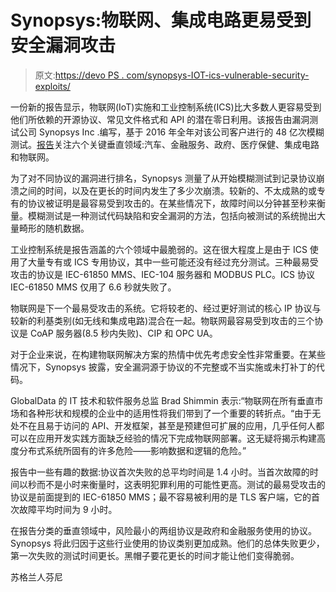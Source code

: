 # Synopsys:物联网、集成电路更易受到安全漏洞攻击

> 原文:[https://devo PS . com/synopsys-IOT-ics-vulnerable-security-exploits/](https://devops.com/synopsys-iot-ics-vulnerable-security-exploits/)

一份新的报告显示，物联网(IoT)实施和工业控制系统(ICS)比大多数人更容易受到他们所依赖的开源协议、常见文件格式和 API 的潜在零日利用。该报告由漏洞测试公司 Synopsys Inc .编写，基于 2016 年全年对该公司客户进行的 48 亿次模糊测试。[报告](https://www.synopsys.com/software-integrity/resources/analyst-reports/state-of-fuzz-testing-2017.html)关注六个关键垂直领域:汽车、金融服务、政府、医疗保健、集成电路和物联网。

为了对不同协议的漏洞进行排名，Synopsys 测量了从开始模糊测试到记录协议崩溃之间的时间，以及在更长的时间内发生了多少次崩溃。较新的、不太成熟的或专有的协议被证明是最容易受到攻击的。在某些情况下，故障时间以分钟甚至秒来衡量。模糊测试是一种测试代码缺陷和安全漏洞的方法，包括向被测试的系统抛出大量畸形的随机数据。

工业控制系统是报告涵盖的六个领域中最脆弱的。这在很大程度上是由于 ICS 使用了大量专有或 ICS 专用协议，其中一些可能还没有经过充分测试。三种最易受攻击的协议是 IEC-61850 MMS、IEC-104 服务器和 MODBUS PLC。ICS 协议 IEC-61850 MMS 仅用了 6.6 秒就失败了。

物联网是下一个最易受攻击的系统。它将较老的、经过更好测试的核心 IP 协议与较新的利基类别(如无线和集成电路)混合在一起。物联网最容易受到攻击的三个协议是 CoAP 服务器(8.5 秒内失败)、CIP 和 OPC UA。

对于企业来说，在构建物联网解决方案的热情中优先考虑安全性非常重要。在某些情况下，Synopsys 披露，安全漏洞源于协议的不完整或不当实施或未打补丁的代码。

GlobalData 的 IT 技术和软件服务总监 Brad Shimmin 表示:“物联网在所有垂直市场和各种形状和规模的企业中的适用性将我们带到了一个重要的转折点。“由于无处不在且易于访问的 API、开发框架，甚至是预建但可扩展的应用，几乎任何人都可以在应用开发实践方面缺乏经验的情况下完成物联网部署。这无疑将揭示构建高度分布式系统所固有的许多危险——影响数据和逻辑的危险。”

报告中一些有趣的数据:协议首次失败的总平均时间是 1.4 小时。当首次故障的时间以秒而不是小时来衡量时，这表明犯罪利用的可能性更高。测试的最易受攻击的协议是前面提到的 IEC-61850 MMS；最不容易被利用的是 TLS 客户端，它的首次故障平均时间为 9 小时。

在报告分类的垂直领域中，风险最小的两组协议是政府和金融服务使用的协议。Synopsys 将此归因于这些行业使用的协议类别更加成熟。他们的总体失败更少，第一次失败的测试时间更长。黑帽子要花更长的时间才能让他们变得脆弱。

苏格兰人芬尼